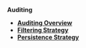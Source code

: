 <strong>Auditing<strong>

<ul>
<li><a href="/articles/27_auditing/01_auditing_overview.md">Auditing Overview</a></li>
<studio><li><a href="/articles/27_auditing/02_filtering_strategy.md">Filtering Strategy</a></li></studio>
<studio><li><a href="/articles/27_auditing/03_persistence_strategy.md">Persistence Strategy</a></li></studio>

</ul>







